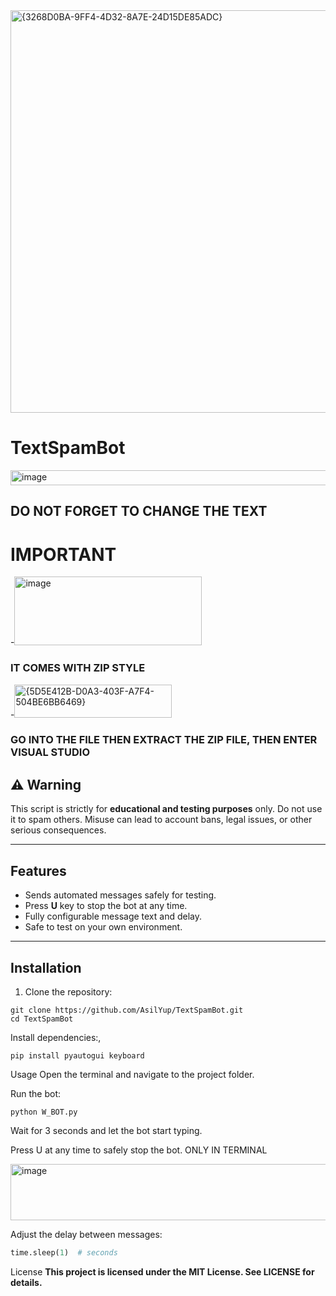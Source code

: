   <img width="642" height="644" alt="{3268D0BA-9FF4-4D32-8A7E-24D15DE85ADC}" src="https://github.com/user-attachments/assets/778ec42d-f5d3-4ea8-a568-e726f616edc2" />


# TextSpamBot

<img width="538" height="24" alt="image" src="https://github.com/user-attachments/assets/1cde89fc-27cf-4ee4-af3a-c02d89a34818" />


## DO NOT FORGET TO CHANGE THE TEXT

 # IMPORTANT

-<img width="300" height="110" alt="image" src="https://github.com/user-attachments/assets/f939e383-171f-43f6-910a-c1fc5bac13da" />
### IT COMES WITH ZIP STYLE

-<img width="252" height="53" alt="{5D5E412B-D0A3-403F-A7F4-504BE6BB6469}" src="https://github.com/user-attachments/assets/606b8026-e866-4642-864d-dfcee7cfa5b6" />

### GO INTO THE FILE THEN EXTRACT THE ZIP FILE, THEN ENTER VISUAL STUDIO


## ⚠️ Warning
This script is strictly for **educational and testing purposes** only. Do not use it to spam others. Misuse can lead to account bans, legal issues, or other serious consequences.

---

## Features
- Sends automated messages safely for testing.
- Press **U** key to stop the bot at any time.
- Fully configurable message text and delay.
- Safe to test on your own environment.

---


## Installation

1. Clone the repository:

```
git clone https://github.com/AsilYup/TextSpamBot.git
cd TextSpamBot
```
Install dependencies:,
```
pip install pyautogui keyboard
```
Usage
Open the terminal and navigate to the project folder.

Run the bot:

```
python W_BOT.py
```
Wait for 3 seconds and let the bot start typing.

Press U at any time to safely stop the bot. ONLY IN TERMINAL

<img width="526" height="90" alt="image" src="https://github.com/user-attachments/assets/85d6df14-0507-4f02-9637-a966e51334bf" />


Adjust the delay between messages:

```python
time.sleep(1)  # seconds
```
License
**This project is licensed under the MIT License. See LICENSE for details.**

